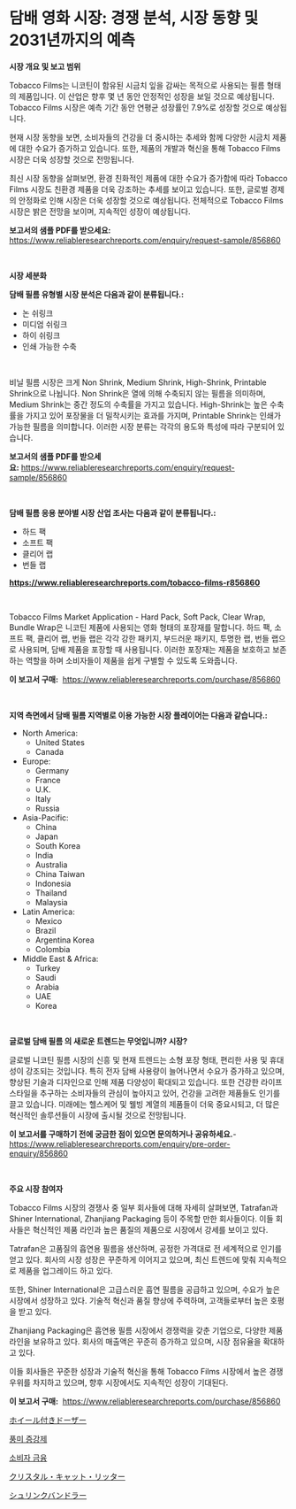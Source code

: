 <p><h1>담배 영화 시장: 경쟁 분석, 시장 동향 및 2031년까지의 예측</h1></p><p><strong>시장 개요 및 보고 범위</strong></p>
<p><p>Tobacco Films는 니코틴이 함유된 시금치 잎을 감싸는 목적으로 사용되는 필름 형태의 제품입니다. 이 산업은 향후 몇 년 동안 안정적인 성장을 보일 것으로 예상됩니다. Tobacco Films 시장은 예측 기간 동안 연평균 성장률인 7.9%로 성장할 것으로 예상됩니다.</p><p>현재 시장 동향을 보면, 소비자들의 건강을 더 중시하는 추세와 함께 다양한 시금치 제품에 대한 수요가 증가하고 있습니다. 또한, 제품의 개발과 혁신을 통해 Tobacco Films 시장은 더욱 성장할 것으로 전망됩니다.</p><p>최신 시장 동향을 살펴보면, 환경 친화적인 제품에 대한 수요가 증가함에 따라 Tobacco Films 시장도 친환경 제품을 더욱 강조하는 추세를 보이고 있습니다. 또한, 글로벌 경제의 안정화로 인해 시장은 더욱 성장할 것으로 예상됩니다. 전체적으로 Tobacco Films 시장은 밝은 전망을 보이며, 지속적인 성장이 예상됩니다.</p></p>
<p><strong>보고서의 샘플 PDF를 받으세요:</strong> <a href="https://www.reliableresearchreports.com/enquiry/request-sample/856860">https://www.reliableresearchreports.com/enquiry/request-sample/856860</a></p>
<p>&nbsp;</p>
<p><strong>시장 세분화</strong></p>
<p><strong>담배 필름 유형별 시장 분석은 다음과 같이 분류됩니다.:</strong></p>
<p><ul><li>논 쉬링크</li><li>미디엄 쉬링크</li><li>하이 쉬링크</li><li>인쇄 가능한 수축</li></ul></p>
<p>&nbsp;</p>
<p><p>비닐 필름 시장은 크게 Non Shrink, Medium Shrink, High-Shrink, Printable Shrink으로 나뉩니다. Non Shrink은 열에 의해 수축되지 않는 필름을 의미하며, Medium Shrink는 중간 정도의 수축률을 가지고 있습니다. High-Shrink는 높은 수축률을 가지고 있어 포장물을 더 밀착시키는 효과를 가지며, Printable Shrink는 인쇄가 가능한 필름을 의미합니다. 이러한 시장 분류는 각각의 용도와 특성에 따라 구분되어 있습니다.</p></p>
<p><strong>보고서의 샘플 PDF를 받으세요:</strong>&nbsp;<a href="https://www.reliableresearchreports.com/enquiry/request-sample/856860">https://www.reliableresearchreports.com/enquiry/request-sample/856860</a></p>
<p>&nbsp;</p>
<p><strong> 담배 필름 응용 분야별 시장 산업 조사는 다음과 같이 분류됩니다.:</strong></p>
<p><ul><li>하드 팩</li><li>소프트 팩</li><li>클리어 랩</li><li>번들 랩</li></ul></p>
<p><strong><a href="https://www.reliableresearchreports.com/tobacco-films-r856860">https://www.reliableresearchreports.com/tobacco-films-r856860</a></strong></p>
<p>&nbsp;</p>
<p><p>Tobacco Films Market Application - Hard Pack, Soft Pack, Clear Wrap, Bundle Wrap은 니코틴 제품에 사용되는 영화 형태의 포장재를 말합니다. 하드 팩, 소프트 팩, 클리어 랩, 번들 랩은 각각 강한 패키지, 부드러운 패키지, 투명한 랩, 번들 랩으로 사용되며, 담배 제품을 포장할 때 사용됩니다. 이러한 포장재는 제품을 보호하고 보존하는 역할을 하며 소비자들이 제품을 쉽게 구별할 수 있도록 도와줍니다.</p></p>
<p><strong>이 보고서 구매:</strong>&nbsp; <a href="https://www.reliableresearchreports.com/purchase/856860">https://www.reliableresearchreports.com/purchase/856860</a></p>
<p>&nbsp;</p>
<p><strong>지역 측면에서 담배 필름 지역별로 이용 가능한 시장 플레이어는 다음과 같습니다.:</strong></p>
<p><ul>
    <li>
        North America:
        <ul>
            <li>United States</li>
            <li>Canada</li>
        </ul>
    </li>
    <li>
        Europe:
        <ul>
            <li>Germany</li>
            <li>France</li>
            <li>U.K.</li>
            <li>Italy</li>
            <li>Russia</li>
        </ul>
    </li>
    <li>
        Asia-Pacific:
        <ul>
            <li>China</li>
            <li>Japan</li>
            <li>South Korea</li>
            <li>India</li>
            <li>Australia</li>
            <li>China Taiwan</li>
            <li>Indonesia</li>
            <li>Thailand</li>
            <li>Malaysia</li>
        </ul>
    </li>
    <li>
        Latin America:
        <ul>
            <li>Mexico</li>
            <li>Brazil</li>
            <li>Argentina Korea</li>
            <li>Colombia</li>
        </ul>
    </li>
    <li>
        Middle East & Africa:
        <ul>
            <li>Turkey</li>
            <li>Saudi</li>
            <li>Arabia</li>
            <li>UAE</li>
            <li>Korea</li>
        </ul>
    </li>
    </ul></p>
<p>&nbsp;</p>
<p><strong>글로벌 담배 필름 의 새로운 트렌드는 무엇입니까? 시장?</strong></p>
<p><p>글로벌 니코틴 필름 시장의 신흥 및 현재 트렌드는 소형 포장 형태, 편리한 사용 및 휴대성이 강조되는 것입니다. 특히 전자 담배 사용량이 늘어나면서 수요가 증가하고 있으며, 향상된 기술과 디자인으로 인해 제품 다양성이 확대되고 있습니다. 또한 건강한 라이프스타일을 추구하는 소비자들의 관심이 높아지고 있어, 건강을 고려한 제품들도 인기를 끌고 있습니다. 미래에는 헬스케어 및 웰빙 계열의 제품들이 더욱 중요시되고, 더 많은 혁신적인 솔루션들이 시장에 출시될 것으로 전망됩니다.</p></p>
<p><strong>이 보고서를 구매하기 전에 궁금한 점이 있으면 문의하거나 공유하세요.</strong>- <a href="https://www.reliableresearchreports.com/enquiry/pre-order-enquiry/856860">https://www.reliableresearchreports.com/enquiry/pre-order-enquiry/856860</a></p>
<p>&nbsp;</p>
<p><strong>주요 시장 참여자</strong></p>
<p><p>Tobacco Films 시장의 경쟁사 중 일부 회사들에 대해 자세히 살펴보면, Tatrafan과 Shiner International, Zhanjiang Packaging 등이 주목할 만한 회사들이다. 이들 회사들은 혁신적인 제품 라인과 높은 품질의 제품으로 시장에서 강세를 보이고 있다.</p><p>Tatrafan은 고품질의 흡연용 필름을 생산하며, 공정한 가격대로 전 세계적으로 인기를 얻고 있다. 회사의 시장 성장은 꾸준하게 이어지고 있으며, 최신 트렌드에 맞춰 지속적으로 제품을 업그레이드 하고 있다.</p><p>또한, Shiner International은 고급스러운 흡연 필름을 공급하고 있으며, 수요가 높은 시장에서 성장하고 있다. 기술적 혁신과 품질 향상에 주력하며, 고객들로부터 높은 호평을 받고 있다.</p><p>Zhanjiang Packaging은 흡연용 필름 시장에서 경쟁력을 갖춘 기업으로, 다양한 제품 라인을 보유하고 있다. 회사의 매출액은 꾸준히 증가하고 있으며, 시장 점유율을 확대하고 있다.</p><p>이들 회사들은 꾸준한 성장과 기술적 혁신을 통해 Tobacco Films 시장에서 높은 경쟁 우위를 차지하고 있으며, 향후 시장에서도 지속적인 성장이 기대된다.</p></p>
<p><strong>이 보고서 구매:</strong>&nbsp;&nbsp;<a href="https://www.reliableresearchreports.com/purchase/856860">https://www.reliableresearchreports.com/purchase/856860</a></p>
<p><p><a href="https://github.com/LeanneBruen2023/Market-Research-Report-List-1/blob/main/678732418307.md">ホイール付きドーザー</a></p><p><a href="https://medium.com/@gradyporer56562023/2024%EB%85%84%EB%B6%80%ED%84%B0-2031%EB%85%84%EA%B9%8C%EC%A7%80%EC%9D%98-%EA%B8%B0%EA%B0%84%EC%9D%84-%EB%8C%80%EC%83%81%EC%9C%BC%EB%A1%9C-%ED%95%9C-%EB%A7%9B-%EA%B0%95%ED%99%94%EC%A0%9C-%EC%8B%9C%EC%9E%A5-%EB%B6%84%EC%84%9D-%EB%B0%8F-%ED%81%AC%EA%B8%B0-%EC%98%88%EC%B8%A1-6520bf1cdabd">풍미 증강제</a></p><p><a href="https://medium.com/@christianlarkinus/%EC%86%8C%EB%B9%84%EC%9E%90-%EA%B8%88%EC%9C%B5-%EC%8B%9C%EC%9E%A5-%EA%B7%9C%EB%AA%A8-%EC%8B%9C%EC%9E%A5-%EC%A0%84%EB%A7%9D-%EB%B0%8F-%EC%8B%9C%EC%9E%A5-%EC%98%88%EC%B8%A1-2024%EB%85%84%EB%B6%80%ED%84%B0-2031%EB%85%84%EA%B9%8C%EC%A7%80-e381e73a164e">소비자 금융</a></p><p><a href="https://github.com/cnnriuez22368/Market-Research-Report-List-1/blob/main/531267718306.md">クリスタル・キャット・リッター</a></p><p><a href="https://medium.com/@reyeshowell66/%E7%B8%AE%E5%B0%8F%E3%83%90%E3%83%B3%E3%83%89%E3%83%A9%E3%83%BC%E5%B8%82%E5%A0%B4-2031%E5%B9%B4%E3%81%BE%E3%81%A7%E3%81%AE%E6%88%90%E5%8A%9F%E3%81%99%E3%82%8B%E3%83%93%E3%82%B8%E3%83%8D%E3%82%B9%E6%88%A6%E7%95%A5%E3%81%AE%E9%8D%B5-dd14dbe89ab6">シュリンクバンドラー</a></p></p>